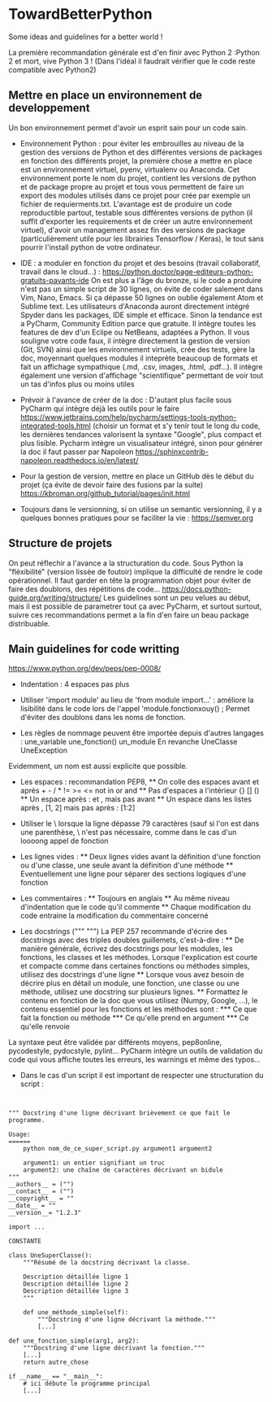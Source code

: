 # TowardBetterPython

Some ideas and guidelines for a better world !

La première recommandation générale est d'en finir avec Python 2 :Python 2 et mort, vive Python 3 ! (Dans l'idéal il faudrait vérifier que le code reste compatible avec Python2)


## Mettre en place un environnement de developpement

Un bon environnement permet d'avoir un esprit sain pour un code sain. 

* Environnement Python : pour éviter les embrouilles au niveau de la gestion des versions de Python et des différentes versions de packages en fonction des différents projet, la première chose a mettre en place est un environnement virtuel, pyenv, virtualenv ou Anaconda. Cet environnement porte le nom du projet, contient les versions de python et de package propre au projet et tous vous permettent de faire un export des modules utilisés dans ce projet pour crée par exemple un fichier de requierments.txt. L'avantage est de produire un code reproductible partout, testable sous différentes versions de python (il suffit d'exporter les requirements et de créer un autre environnement virtuel), d'avoir un management assez fin des versions de package (particulièrement utile pour les librairies Tensorflow / Keras), le tout sans pourrir l'install python de votre ordinateur.

* IDE : a moduler en fonction du projet et des besoins (travail collaboratif, travail dans le cloud...) : https://python.doctor/page-editeurs-python-gratuits-payants-ide
On est plus a l'âge du bronze, si le code a produire n'est pas un simple script de 30 lignes, on évite de coder salement dans Vim, Nano, Emacs. Si ça dépasse 50 lignes on oublie également Atom et Sublime text. 
Les utilisateurs d'Anaconda auront directement intégré Spyder dans les packages, IDE simple et efficace. Sinon la tendance est a PyCharm, Community Edition parce que gratuite. 
Il intègre toutes les features de dev d'un Eclipe ou NetBeans, adaptées a Python. Il vous souligne votre code faux, il intègre directement la gestion de version (Git, SVN) ainsi que les environnement virtuels, crée des tests, gère la doc, moyennant quelques modules il inteprète beaucoup de formats et fait un affichage sympathique (.md, .csv, images, .html, .pdf...). Il intègre également une version d'affichage "scientifique" permettant de voir tout un tas d'infos plus ou moins utiles


* Prévoir à l'avance de créer de la doc : D'autant plus facile sous PyCharm qui intègre déjà les outils pour le faire  
https://www.jetbrains.com/help/pycharm/settings-tools-python-integrated-tools.html (choisir un format et s'y tenir tout le long du code, les dernières tendances valorisent la syntaxe "Google", plus compact et plus lisible. Pycharm intègre un visualisateur intégré, sinon pour générer la doc il faut passer par Napoleon https://sphinxcontrib-napoleon.readthedocs.io/en/latest/

* Pour la gestion de version, mettre en place un GitHub dès le début du projet (ça évite de devoir faire des fusions par la suite) https://kbroman.org/github_tutorial/pages/init.html

* Toujours dans le versionning, si on utilise un semantic versionning, il y a quelques bonnes pratiques pour se faciliter la vie : https://semver.org


## Structure de projets
On peut réflechir a l'avance a la structuration du code. Sous Python la "fléxibilité" (version lissée de foutoir) implique la difficulté de rendre le code opérationnel.
Il faut garder en tête la programmation objet pour éviter de faire des doublons, des répétitions de code...
https://docs.python-guide.org/writing/structure/
Les guidelines sont un peu velues au début, mais il est possible de parametrer tout ça avec PyCharm, et surtout surtout, suivre ces recommandations permet a la fin d'en faire un beau package distribuable.


## Main guidelines for code writting 

https://www.python.org/dev/peps/pep-0008/

* Indentation : 4 espaces pas plus
* Utiliser 'import module' au lieu de 'from module import...' : améliore la lisibilité dans le code lors de l'appel 'module.fonctionxouy() ; Permet d'éviter des doublons dans les noms de fonction.

* Les règles de nommage peuvent être importée depuis d'autres langages :
une_variable
une_fonction()
un_module
En revanche
UneClasse
UneException

Evidemment, un nom est aussi explicite que possible.

* Les espaces : recommandation PEP8,
** On colle des espaces avant et après  + - / * != >= <= not in or and
** Pas d'espaces a l'intérieur {} [] () 
** Un espace après : et , mais pas avant
** Un espace dans les listes après , [1, 2] mais pas après : [1:2]

* Utiliser le \ lorsque la ligne dépasse 79 caractères (sauf si l'on est dans une parenthèse, \ n'est pas nécessaire, comme dans le cas d'un loooong appel de fonction

* Les lignes vides :
** Deux lignes vides avant la définition d'une fonction ou d'une classe, une seule avant la définition d'une méthode
** Eventuellement une ligne pour séparer des sections logiques d'une fonction

* Les commentaires :
** Toujours en anglais
** Au même niveau d'indentation que le code qu'il commente
** Chaque modification du code entraine la modification du commentaire concerné

* Les docstrings (""" """) La PEP 257 recommande d'écrire des docstrings avec des triples doubles guillemets, c'est-à-dire :
** De manière générale, écrivez des docstrings pour les modules, les fonctions, les classes et les méthodes. Lorsque l'explication est courte et compacte comme dans certaines fonctions ou méthodes simples, utilisez des docstrings d'une ligne
** Lorsque vous avez besoin de décrire plus en détail un module, une fonction, une classe ou une méthode, utilisez une docstring sur plusieurs lignes.
** Formattez le contenu en fonction de la doc que vous utilisez (Numpy, Google, ...), le contenu essentiel pour les fonctions et les méthodes  sont : 
*** Ce que fait la fonction ou méthode
*** Ce qu'elle prend en argument
*** Ce qu'elle renvoie


La syntaxe peut être validée par différents moyens, pep8online, pycodestyle, pydocstyle, pylint... PyCharm intègre un outils de validation du code qui vous affiche toutes les erreurs, les warnings et même des typos...


* Dans le cas d'un script il est important de respecter une structuration du script :
<pre><code>

""" Docstring d'une ligne décrivant brièvement ce que fait le programme.

Usage:
======
    python nom_de_ce_super_script.py argument1 argument2

    argument1: un entier signifiant un truc
    argument2: une chaîne de caractères décrivant un bidule
"""
__authors__ = ("")
__contact__ = ("")
__copyright__ = ""
__date__ = ""
__version__= "1.2.3"

import ...

CONSTANTE

class UneSuperClasse():
    """Résumé de la docstring décrivant la classe.

    Description détaillée ligne 1
    Description détaillée ligne 2
    Description détaillée ligne 3
    """
    
    def une_méthode_simple(self):
        """Docstring d'une ligne décrivant la méthode."""
        [...]
  
def une_fonction_simple(arg1, arg2):
    """Docstring d'une ligne décrivant la fonction."""
    [...]
    return autre_chose

if __name__ == "__main__":
    # ici débute le programme principal
    [...]
    
</code></pre>
